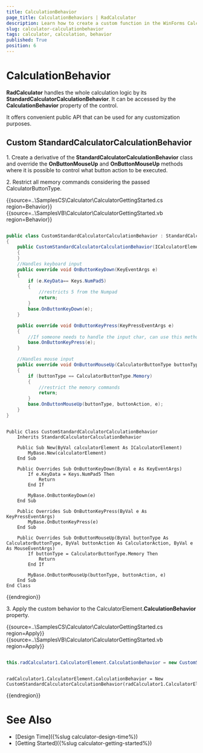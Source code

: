 ```yaml
---
title: CalculationBehavior
page_title: CalculationBehaviors | RadCalculator
description: Learn how to create a custom function in the WinForms Calculator control.    
slug: calculator-calculationbehavior
tags: calculator, calculation, behavior
published: True
position: 6 
---
```


# CalculationBehavior

**RadCalculator** handles the whole calculation logic by its **StandardCalculatorCalculationBehavior**. It can be accessed by the **CalculationBehavior** property of the control. 

It offers convenient public API that can be used for any customization purposes.

## Custom StandardCalculatorCalculationBehavior

1\. Create a derivative of the **StandardCalculatorCalculationBehavior** class and override the **OnButtonMouseUp** and **OnButtonMouseUp** methods where it is possible to control what button action to be executed. 

2\. Restrict all memory commands considering the passed CalculatorButtonType.

{{source=..\SamplesCS\Calculator\CalculatorGettingStarted.cs region=Behavior}} 
{{source=..\SamplesVB\Calculator\CalculatorGettingStarted.vb region=Behavior}} 

````C#

public class CustomStandardCalculatorCalculationBehavior : StandardCalculatorCalculationBehavior
{
    public CustomStandardCalculatorCalculationBehavior(ICalculatorElement calculatorElement):base(calculatorElement)
    { 
    }
    //Handles keyboard input
    public override void OnButtonKeyDown(KeyEventArgs e)
    {
        if (e.KeyData== Keys.NumPad5)
        {
            //restricts 5 from the Numpad
            return;
        }
        base.OnButtonKeyDown(e);
    }

    public override void OnButtonKeyPress(KeyPressEventArgs e)
    {
        //If someone needs to handle the input char, can use this method.
        base.OnButtonKeyPress(e);
    }

    //Handles mouse input
    public override void OnButtonMouseUp(CalculatorButtonType buttonType, CalculatorAction buttonAction, MouseEventArgs e)
    {
        if (buttonType == CalculatorButtonType.Memory)
        {
            //restrict the memory commands
            return;
        }
        base.OnButtonMouseUp(buttonType, buttonAction, e);
    }
}

````
````VB.NET

Public Class CustomStandardCalculatorCalculationBehavior
    Inherits StandardCalculatorCalculationBehavior

    Public Sub New(ByVal calculatorElement As ICalculatorElement)
        MyBase.New(calculatorElement)
    End Sub

    Public Overrides Sub OnButtonKeyDown(ByVal e As KeyEventArgs)
        If e.KeyData = Keys.NumPad5 Then
            Return
        End If

        MyBase.OnButtonKeyDown(e)
    End Sub

    Public Overrides Sub OnButtonKeyPress(ByVal e As KeyPressEventArgs)
        MyBase.OnButtonKeyPress(e)
    End Sub

    Public Overrides Sub OnButtonMouseUp(ByVal buttonType As CalculatorButtonType, ByVal buttonAction As CalculatorAction, ByVal e As MouseEventArgs)
        If buttonType = CalculatorButtonType.Memory Then
            Return
        End If

        MyBase.OnButtonMouseUp(buttonType, buttonAction, e)
    End Sub
End Class

````

{{endregion}}

3\. Apply the custom behavior to the CalculatorElement.**CalculationBehavior** property.

{{source=..\SamplesCS\Calculator\CalculatorGettingStarted.cs region=Apply}} 
{{source=..\SamplesVB\Calculator\CalculatorGettingStarted.vb region=Apply}} 

````C#

this.radCalculator1.CalculatorElement.CalculationBehavior = new CustomStandardCalculatorCalculationBehavior(this.radCalculator1.CalculatorElement);

````
````VB.NET

radCalculator1.CalculatorElement.CalculationBehavior = New CustomStandardCalculatorCalculationBehavior(radCalculator1.CalculatorElement)

````

{{endregion}}

# See Also
	
* [Design Time]({%slug calculator-design-time%})	
* [Getting Started]({%slug calculator-getting-started%})	



